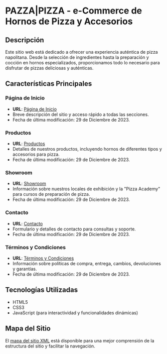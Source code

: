 # PAZZA|PIZZA - e-Commerce de Hornos de Pizza y Accesorios

## Descripción
Este sitio web está dedicado a ofrecer una experiencia auténtica de pizza napolitana. Desde la selección de ingredientes hasta la preparación y cocción en hornos especializados, proporcionamos todo lo necesario para disfrutar de pizzas deliciosas y auténticas.

## Características Principales

### Página de Inicio
- **URL**: [Página de Inicio](https://bzzmn.github.io/PreEntrega2_AcevedoAlvaro/index.html)
- Breve descripción del sitio y acceso rápido a todas las secciones.
- Fecha de última modificación: 29 de Diciembre de 2023.

### Productos
- **URL**: [Productos](https://bzzmn.github.io/PreEntrega2_AcevedoAlvaro/pages/productos.html)
- Detalles de nuestros productos, incluyendo hornos de diferentes tipos y accesorios para pizza.
- Fecha de última modificación: 29 de Diciembre de 2023.

### Showroom
- **URL**: [Showroom](https://bzzmn.github.io/PreEntrega2_AcevedoAlvaro/pages/showroom.html)
- Información sobre nuestros locales de exhibición y la "Pizza Academy" para cursos de preparación de pizza.
- Fecha de última modificación: 29 de Diciembre de 2023.

### Contacto
- **URL**: [Contacto](https://bzzmn.github.io/PreEntrega2_AcevedoAlvaro/pages/contacto.html)
- Formulario y detalles de contacto para consultas y soporte.
- Fecha de última modificación: 29 de Diciembre de 2023.

### Términos y Condiciones
- **URL**: [Términos y Condiciones](https://bzzmn.github.io/PreEntrega2_AcevedoAlvaro/pages/tyc.html)
- Información sobre políticas de compra, entrega, cambios, devoluciones y garantías.
- Fecha de última modificación: 29 de Diciembre de 2023.

## Tecnologías Utilizadas
- HTML5
- CSS3
- JavaScript (para interactividad y funcionalidades dinámicas)

## Mapa del Sitio
El [mapa del sitio XML](https://bzzmn.github.io/PreEntrega2_AcevedoAlvaro/sitemap.xml) está disponible para una mejor comprensión de la estructura del sitio y facilitar la navegación.
